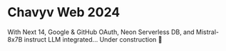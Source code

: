 # Chavyv Web 2024

With Next 14, Google & GitHub OAuth, Neon Serverless DB, and Mistral-8x7B instruct LLM integrated... Under construction 🚧
